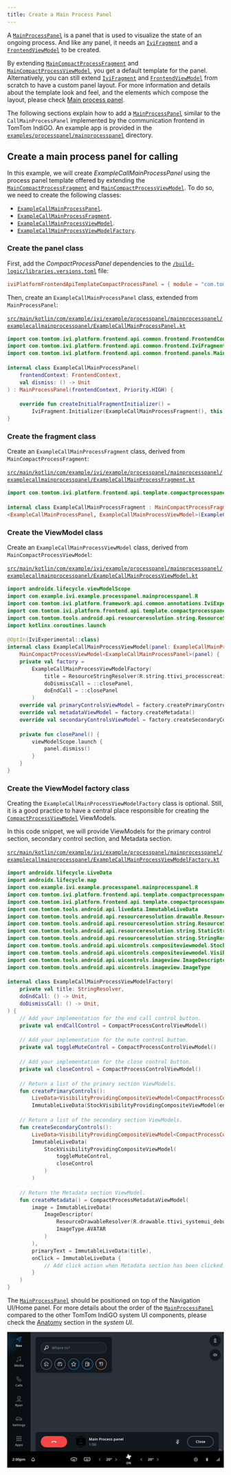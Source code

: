 ```yaml
---
title: Create a Main Process Panel
---
```


A [`MainProcessPanel`](TTIVI_PLATFORM_API) is a panel that is used to visualize the state of an
ongoing process. And like any panel, it needs an [`IviFragment`](TTIVI_PLATFORM_API) and a
[`FrontendViewModel`](TTIVI_PLATFORM_API) to be created.

By extending [`MainCompactProcessFragment`](TTIVI_PLATFORM_API) and
[`MainCompactProcessViewModel`](TTIVI_PLATFORM_API), you get a default template for the panel.
Alternatively, you can still extend [`IviFragment`](TTIVI_PLATFORM_API) and
[`FrontendViewModel`](TTIVI_PLATFORM_API) from scratch to have a custom panel layout. For more
information and details about the template look and feel, and the elements which compose the layout,
please check
[Main process panel](/tomtom-indigo/documentation/design/system-ui/main-process-panels).

The following sections explain how to add a [`MainProcessPanel`](TTIVI_PLATFORM_API) similar to the
`CallMainProcessPanel` implemented by the communication frontend in TomTom IndiGO. An example app is
provided in the
[`examples/processpanel/mainprocesspanel`](https://github.com/tomtom-international/tomtom-digital-cockpit-sdk-examples/tree/main/examples/processpanel/mainprocesspanel)
directory.

## Create a main process panel for calling

In this example, we will create _ExampleCallMainProcessPanel_ using the process panel template
offered by extending the [`MainCompactProcessFragment`](TTIVI_PLATFORM_API) and
[`MainCompactProcessViewModel`](TTIVI_PLATFORM_API). To do so, we need to create the following
classes:

- [`ExampleCallMainProcessPanel`](#create-the-panel-class).
- [`ExampleCallMainProcessFragment`](#create-the-fragment-class).
- [`ExampleCallMainProcessViewModel`](#create-the-viewmodel-class).
- [`ExampleCallMainProcessViewModelFactory`](#create-the-viewmodel-factory-class).

### Create the panel class

First, add the _CompactProcessPanel_ dependencies to the
[`/build-logic/libraries.versions.toml`](https://github.com/tomtom-international/tomtom-digital-cockpit-sdk-examples/blob/main/build-logic/libraries.versions.toml#L43)
file:

```toml
iviPlatformFrontendApiTemplateCompactProcessPanel = { module = "com.tomtom.ivi.platform:platform_frontend_api_template_compactprocesspanel", version.ref = "iviPlatform"}
```

Then, create an `ExampleCallMainProcessPanel` class, extended from `MainProcessPanel`:

[`src/main/kotlin/com/example/ivi/example/processpanel/mainprocesspanel/examplecallmainprocesspanel/ExampleCallMainProcessPanel.kt`](https://github.com/tomtom-international/tomtom-digital-cockpit-sdk-examples/blob/main/examples/processpanel/mainprocesspanel/src/main/kotlin/com/example/ivi/example/processpanel/mainprocesspanel/examplecallmainprocesspanel/ExampleCallMainProcessPanel.kt#L18-L25)

```kotlin
import com.tomtom.ivi.platform.frontend.api.common.frontend.FrontendContext
import com.tomtom.ivi.platform.frontend.api.common.frontend.IviFragment
import com.tomtom.ivi.platform.frontend.api.common.frontend.panels.MainProcessPanel

internal class ExampleCallMainProcessPanel(
    frontendContext: FrontendContext,
    val dismiss: () -> Unit
) : MainProcessPanel(frontendContext, Priority.HIGH) {

    override fun createInitialFragmentInitializer() =
        IviFragment.Initializer(ExampleCallMainProcessFragment(), this)
}
```

### Create the fragment class

Create an `ExampleCallMainProcessFragment` class, derived from `MainCompactProcessFragment`:

[`src/main/kotlin/com/example/ivi/example/processpanel/mainprocesspanel/examplecallmainprocesspanel/ExampleCallMainProcessFragment.kt`](https://github.com/tomtom-international/tomtom-digital-cockpit-sdk-examples/blob/main/examples/processpanel/mainprocesspanel/src/main/kotlin/com/example/ivi/example/processpanel/mainprocesspanel/examplecallmainprocesspanel/ExampleCallMainProcessFragment.kt#L18-L19)

```kotlin
import com.tomtom.ivi.platform.frontend.api.template.compactprocesspanel.MainCompactProcessFragment

internal class ExampleCallMainProcessFragment : MainCompactProcessFragment
<ExampleCallMainProcessPanel, ExampleCallMainProcessViewModel>(ExampleCallMainProcessViewModel::class)
```

### Create the ViewModel class

Create an `ExampleCallMainProcessViewModel` class, derived from `MainCompactProcessViewModel`:

[`src/main/kotlin/com/example/ivi/example/processpanel/mainprocesspanel/examplecallmainprocesspanel/ExampleCallMainProcessViewModel.kt`](https://github.com/tomtom-international/tomtom-digital-cockpit-sdk-examples/blob/main/examples/processpanel/mainprocesspanel/src/main/kotlin/com/example/ivi/example/processpanel/mainprocesspanel/examplecallmainprocesspanel/ExampleCallMainProcessViewModel.kt#L22-L39)

```kotlin
import androidx.lifecycle.viewModelScope
import com.example.ivi.example.processpanel.mainprocesspanel.R
import com.tomtom.ivi.platform.framework.api.common.annotations.IviExperimental
import com.tomtom.ivi.platform.frontend.api.template.compactprocesspanel.MainCompactProcessViewModel
import com.tomtom.tools.android.api.resourceresolution.string.ResourceStringResolver
import kotlinx.coroutines.launch

@OptIn(IviExperimental::class)
internal class ExampleCallMainProcessViewModel(panel: ExampleCallMainProcessPanel) :
    MainCompactProcessViewModel<ExampleCallMainProcessPanel>(panel) {
    private val factory =
        ExampleCallMainProcessViewModelFactory(
            title = ResourceStringResolver(R.string.ttivi_processcreation_mainprocesspanel_title),
            doDismissCall = ::closePanel,
            doEndCall = ::closePanel
        )
    override val primaryControlsViewModel = factory.createPrimaryControls()
    override val metadataViewModel = factory.createMetadata()
    override val secondaryControlsViewModel = factory.createSecondaryControls()

    private fun closePanel() {
        viewModelScope.launch {
            panel.dismiss()
        }
    }
}
```

### Create the ViewModel factory class

Creating the `ExampleCallMainProcessViewModelFactory` class is optional. Still, it is a good
practice to have a central place responsible for creating the
[`CompactProcessViewModel`](TTIVI_PLATFORM_API) ViewModels.

In this code snippet, we will provide ViewModels for the primary control section, secondary control
section, and Metadata section.

[`src/main/kotlin/com/example/ivi/example/processpanel/mainprocesspanel/examplecallmainprocesspanel/ExampleCallMainProcessViewModelFactory.kt`](https://github.com/tomtom-international/tomtom-digital-cockpit-sdk-examples/blob/main/examples/processpanel/mainprocesspanel/src/main/kotlin/com/example/ivi/example/processpanel/mainprocesspanel/examplecallmainprocesspanel/ExampleCallMainProcessViewModelFactory.kt#L34-L117)

```kotlin
import androidx.lifecycle.LiveData
import androidx.lifecycle.map
import com.example.ivi.example.processpanel.mainprocesspanel.R
import com.tomtom.ivi.platform.frontend.api.template.compactprocesspanel.CompactProcessControlViewModel
import com.tomtom.ivi.platform.frontend.api.template.compactprocesspanel.CompactProcessMetadataViewModel
import com.tomtom.tools.android.api.livedata.ImmutableLiveData
import com.tomtom.tools.android.api.resourceresolution.drawable.ResourceDrawableResolver
import com.tomtom.tools.android.api.resourceresolution.string.ResourceStringResolver
import com.tomtom.tools.android.api.resourceresolution.string.StaticStringResolver
import com.tomtom.tools.android.api.resourceresolution.string.StringResolver
import com.tomtom.tools.android.api.uicontrols.compositeviewmodel.StockVisibilityProvidingCompositeViewModel
import com.tomtom.tools.android.api.uicontrols.compositeviewmodel.VisibilityProvidingCompositeViewModel
import com.tomtom.tools.android.api.uicontrols.imageview.ImageDescriptor
import com.tomtom.tools.android.api.uicontrols.imageview.ImageType

internal class ExampleCallMainProcessViewModelFactory(
    private val title: StringResolver,
    doEndCall: () -> Unit,
    doDismissCall: () -> Unit,
) {
    // Add your implementation for the end call control button.
    private val endCallControl = CompactProcessControlViewModel()

    // Add your implementation for the mute control button.
    private val toggleMuteControl = CompactProcessControlViewModel()

    // Add your implementation for the close control button.
    private val closeControl = CompactProcessControlViewModel()

    // Return a list of the primary section ViewModels.
    fun createPrimaryControls():
        LiveData<VisibilityProvidingCompositeViewModel<CompactProcessControlViewModel>> =
        ImmutableLiveData(StockVisibilityProvidingCompositeViewModel(endCallControl))

    // Return a list of the secondary section ViewModels.
    fun createSecondaryControls():
        LiveData<VisibilityProvidingCompositeViewModel<CompactProcessControlViewModel>> =
        ImmutableLiveData(
            StockVisibilityProvidingCompositeViewModel(
                toggleMuteControl,
                closeControl
            )
        )

    // Return the Metadata section ViewModel.
    fun createMetadata() = CompactProcessMetadataViewModel(
        image = ImmutableLiveData(
            ImageDescriptor(
                ResourceDrawableResolver(R.drawable.ttivi_systemui_debugtab_icon_thumbnail),
                ImageType.AVATAR
            )
        ),
        primaryText = ImmutableLiveData(title),
        onClick = ImmutableLiveData {
            // Add click action when Metadata section has been clicked.
        }
    )
}
```

The [`MainProcessPanel`](TTIVI_PLATFORM_API) should be positioned on top of the Navigation UI/Home
panel. For more details about the order of the [`MainProcessPanel`](TTIVI_PLATFORM_API) compared to
the other TomTom IndiGO system UI components, please check the
[Anatomy](/tomtom-indigo/documentation/design/system-ui/overview#Anatomy) section in the
_system UI_.

![Call main process panel](images/call_main_process_panel.png)
